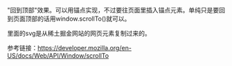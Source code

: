 "回到顶部"效果。可以用锚点实现，不过要往页面里插入锚点元素。单纯只是要回到页面顶部的话用window.scrollTo()就可以。

里面的svg是从稀土掘金网站的网页元素复制过来的。

参考链接：<https://developer.mozilla.org/en-US/docs/Web/API/Window/scrollTo>
